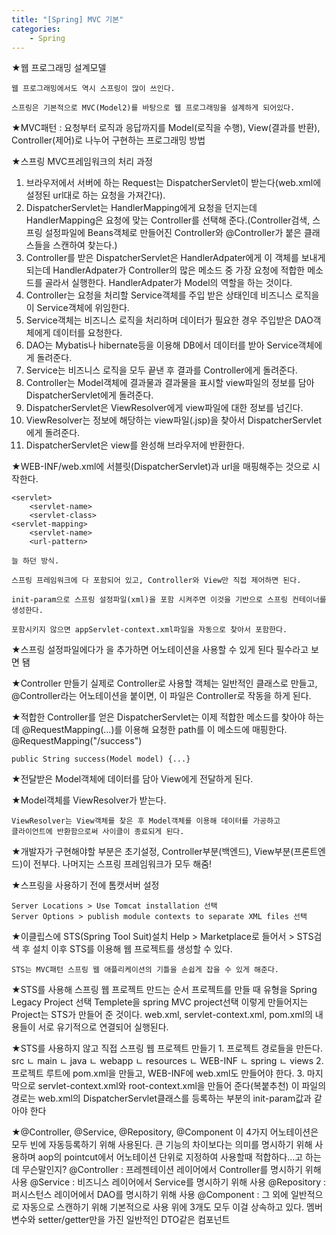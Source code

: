 ```yaml
---
title: "[Spring] MVC 기본"
categories:
    - Spring
---
```

★웹 프로그래밍 설계모델

	웹 프로그래밍에서도 역시 스프링이 많이 쓰인다.

	스프링은 기본적으로 MVC(Model2)를 바탕으로 웹 프로그래밍을 설계하게 되어있다.


★MVC패턴 : 요청부터 로직과 응답까지를 Model(로직을 수행), View(결과를 반환), Controller(제어)로 나누어 구현하는 프로그래밍 방법


★스프링 MVC프레임워크의 처리 과정
1. 브라우저에서 서버에 하는 Request는 DispatcherServlet이 받는다(web.xml에 설정된 url대로 하는 요청을 가져간다).
2. DispatcherServlet는 HandlerMapping에게 요청을 던지는데 HandlerMapping은 요청에 맞는 Controller를 선택해 준다.(Controller검색, 스프링 설정파일에 Beans객체로 만들어진 Controller와 @Controller가 붙은 클래스들을 스캔하여 찾는다.)
3. Controller를 받은 DispatcherServlet은 HandlerAdpater에게 이 객체를 보내게 되는데 HandlerAdpater가 Controller의 많은 메소드 중 가장 요청에 적합한 메소드를 골라서 실행한다. HandlerAdpater가 Model의 역할을 하는 것이다.
4. Controller는 요청을 처리할 Service객체를 주입 받은 상태인데 비즈니스 로직을 이 Service객체에 위임한다.
5. Service객체는 비즈니스 로직을 처리하며 데이터가 필요한 경우 주입받은 DAO객체에게 데이터를 요청한다.
6. DAO는 Mybatis나 hibernate등을 이용해 DB에서 데이터를 받아 Service객체에게 돌려준다.
7. Service는 비즈니스 로직을 모두 끝낸 후 결과를 Controller에게 돌려준다.
8. Controller는 Model객체에 결과물과 결과물을 표시할 view파일의 정보를 담아 DispatcherServlet에게 돌려준다.
9. DispatcherServlet은 ViewResolver에게 view파일에 대한 정보를 넘긴다.
10. ViewResolver는 정보에 해당하는 view파일(.jsp)을 찾아서 DispatcherServlet에게 돌려준다.
11. DispatcherServlet은 view를 완성해 브라우저에 반환한다.


★WEB-INF/web.xml에 서블릿(DispatcherServlet)과 url을 매핑해주는 것으로 시작한다.

	<servlet>
		<servlet-name>
		<servlet-class>
	<servlet-mapping>
		<servlet-name>
		<url-pattern>

	늘 하던 방식.

	스프링 프레임워크에 다 포함되어 있고, Controller와 View만 직접 제어하면 된다.

	init-param으로 스프링 설정파일(xml)을 포함 시켜주면 이것을 기반으로 스프링 컨테이너를 생성한다.

	포함시키지 않으면 appServlet-context.xml파일을 자동으로 찾아서 포함한다.


★스프링 설정파일에다가 <annotation-driven/>을 추가하면 어노테이션을 사용할 수 있게 된다
	필수라고 보면 됌

★Controller 만들기
	실제로 Controller로 사용할 객체는 일반적인 클래스로 만들고,
	@Controller라는 어노테이션을 붙이면, 이 파일은 Controller로 작동을
	하게 된다.


★적합한 Controller를 얻은 DispatcherServlet는 이제 적합한 메소드를 찾아야 하는데
	@RequestMapping(...)를 이용해 요청한 path를 이 메소드에 매핑한다.
	@RequestMapping("/success")

	public String success(Model model) {...}

★전달받은 Model객체에 데이터를 담아 View에게 전달하게 된다.

★Model객체를 ViewResolver가 받는다.

	ViewResolver는 View객체를 찾은 후 Model객체를 이용해 데이터를 가공하고
	클라이언트에 반환함으로써 사이클이 종료되게 된다.


★개발자가 구현해야할 부분은 초기설정, Controller부분(백엔드), View부분(프론트엔드)이 전부다.
 나머지는 스프링 프레임워크가 모두 해줌!


★스프링을 사용하기 전에 톰캣서버 설정

	Server Locations > Use Tomcat installation 선택
	Server Options > publish module contexts to separate XML files 선택

★이클립스에 STS(Spring Tool Suit)설치
	Help > Marketplace로 들어서 > STS검색 후 설치
	이후 STS를 이용해 웹 프로젝트를 생성할 수 있다.

	STS는 MVC패턴 스프링 웹 애플리케이션의 기틀을 손쉽게 잡을 수 있게 해준다.

★STS를 사용해 스프링 웹 프로젝트 만드는 순서
	프로젝트를 만들 때 유형을 Spring Legacy Project 선택
	Templete을 spring MVC project선택
	이렇게 만들어지는 Project는 STS가 만들어 준 것이다.
	web.xml, servlet-context.xml, pom.xml의 내용들이
	서로 유기적으로 연결되어 실행된다.

★STS를 사용하지 않고 직접 스프링 웹 프로젝트 만들기
	1. 프로젝트 경로들을 만든다.
	src
	ㄴ	main
		ㄴ	java
		ㄴ	webapp
			ㄴ	resources
			ㄴ	WEB-INF
				ㄴ	spring
				ㄴ	views
	2. 프로젝트 루트에 pom.xml을 만들고, WEB-INF에 web.xml도 만들어야 한다.
	3. 마지막으로 servlet-context.xml와 root-context.xml을 만들어 준다(복붙추천)
		이 파일의 경로는 web.xml의 DispatcherServlet클래스를 등록하는 부분의
		init-param값과 같아야 한다

★@Controller, @Service, @Repository, @Component
	이 4가지 어노테이션은 모두 빈에 자동등록하기 위해 사용된다.
	큰 기능의 차이보다는 의미를 명시하기 위해 사용하며
	aop의 pointcut에서 어노테이션 단위로 지정하여 사용할때 적합하다...고 하는데 무슨말인지?
	@Controller : 프레젠테이션 레이어에서 Controller를 명시하기 위해 사용
	@Service : 비즈니스 레이어에서 Service를 명시하기 위해 사용
	@Repository : 퍼시스턴스 레이어에서 DAO를 명시하기 위해 사용
	@Component : 그 외에 일반적으로 자동으로 스캔하기 위해 기본적으로 사용
		위에 3개도 모두 이걸 상속하고 있다.
		멤버변수와 setter/getter만을 가진 일반적인 DTO같은 컴포넌트		
